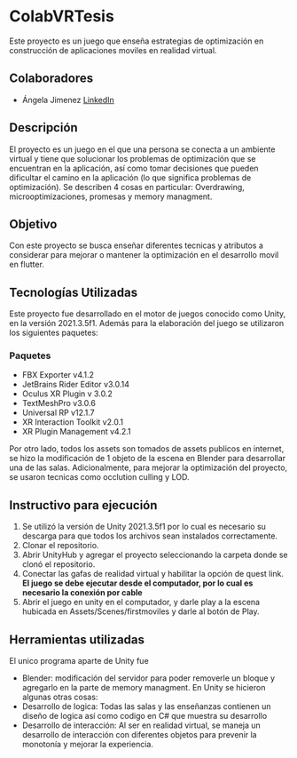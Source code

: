 # ColabVRTesis

Este proyecto es un juego que enseña estrategias de optimización en construcción de aplicaciones moviles en realidad virtual.

## Colaboradores

 - Ángela Jimenez
   [LinkedIn](https://www.linkedin.com/in/angelajimenezf/)

 ## Descripción

 El proyecto es un juego en el que una persona se conecta a un ambiente virtual y tiene que solucionar los problemas de optimización que se encuentran en la aplicación, así como tomar decisiones que pueden dificultar el camino en la aplicación (lo que significa problemas de optimización). Se describen 4 cosas en particular: Overdrawing, microoptimizaciones, promesas y memory managment.

 ## Objetivo

 Con este proyecto se busca enseñar diferentes tecnicas y atributos a considerar para mejorar o mantener la optimización en el desarrollo movil en flutter.

## Tecnologías Utilizadas

Este proyecto fue desarrollado en el motor de juegos conocido como Unity, en la versión 2021.3.5f1. Además para la elaboración del juego se utilizaron los siguientes paquetes:

### Paquetes
- FBX Exporter v4.1.2
- JetBrains Rider Editor v3.0.14
- Oculus XR Plugin v 3.0.2 
- TextMeshPro v3.0.6
- Universal RP v12.1.7
- XR Interaction Toolkit v2.0.1
- XR Plugin Management v4.2.1

Por otro lado, todos los assets son tomados de assets publicos en internet, se hizo la modificación de 1 objeto de la escena en Blender para desarrollar una de las salas. Adicionalmente, para mejorar la optimización del proyecto, se usaron tecnicas como occlution culling y LOD.
## Instructivo para ejecución

1. Se utilizó la versión de Unity 2021.3.5f1 por lo cual es necesario su descarga para que todos los archivos sean instalados correctamente.
2. Clonar el repositorio.
3. Abrir UnityHub y agregar el proyecto seleccionando la carpeta donde se clonó el repositorio.
4. Conectar las gafas de realidad virtual y habilitar la opción de quest link. **El juego se debe ejecutar desde el computador, por lo cual es necesario la conexión por cable**
7. Abrir el juego en unity en el computador, y darle play a la escena hubicada en Assets/Scenes/firstmoviles y darle al botón de Play. 

## Herramientas utilizadas
El unico programa aparte de Unity fue 
- Blender: modificación del servidor para poder removerle un bloque y agregarlo en la parte de memory managment.
En Unity se hicieron algunas otras cosas:
- Desarrollo de logica: Todas las salas y las enseñanzas contienen un diseño de logica así como codigo en C# que muestra su desarrollo 
- Desarrollo de interacción: Al ser en realidad virtual, se maneja un desarrollo de interacción con diferentes objetos para prevenir la monotonía y mejorar la experiencia.
